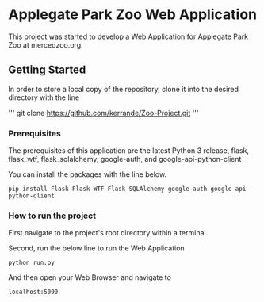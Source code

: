 # Applegate Park Zoo Web Application

This project was started to develop a Web Application for Applegate Park Zoo at mercedzoo.org.  

## Getting Started

In order to store a local copy of the repository, clone it into the desired directory with the line

'''
git clone https://github.com/kerrande/Zoo-Project.git
'''

### Prerequisites

The prerequisites of this application are the latest Python 3 release, flask, flask_wtf, flask_sqlalchemy, google-auth, and google-api-python-client 

You can install the packages with the line below.

```
pip install Flask Flask-WTF Flask-SQLAlchemy google-auth google-api-python-client

```

### How to run the project

First navigate to the project's root directory within a terminal.

Second, run the below line to run the Web Application

```
python run.py
```

And then open your Web Browser and navigate to 

```
localhost:5000
```

